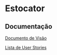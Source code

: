 # Estocator

## Documentação

[Documento de Visão](https://#/docs/REQUISITOS.md)

[Lista de User Stories](https://github.com/Kmiokande/estocator/blob/main/docs/USER_STORIES.md)
